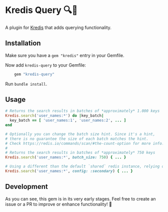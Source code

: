 # Kredis Query 🔍🔎
A plugin for [Kredis](https://github.com/rails/kredis) that adds querying functionality.

## Installation
Make sure you have a `gem "kredis"` entry in your Gemfile.

Now add `kredis-query` to your Gemfile:
```ruby
    gem "kredis-query"
```
Run `bundle install`.

## Usage

```ruby
# Returns the search results in batches of *approximately* 1.000 keys
Kredis.search('user_names:*') do |key_batch|
  key_batch == [ 'user_names:1', 'user_names:2', ... ]
end

# Optionally you can change the batch size hint. Since it's a hint,
# there is no guarantee the size of each batch matches the hint.
# Check https://redis.io/commands/scan/#the-count-option for more info.
#
# Returns the search results in batches of *approximately* 750 keys 
Kredis.search('user_names:*', batch_size: 750) { ... }

# Using a different than the default `shared` redis instance, relying on `config/redis/secondary.yml`:
Kredis.search('user_names:*', config: :secondary) { ... }
```

## Development
As you can see, this gem is in its very early stages. Feel free to create an issue or a PR to improve or enhance functionality! 🙂
